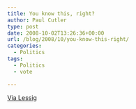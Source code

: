 ```yaml
---
title: You know this, right?
author: Paul Cutler
type: post
date: 2008-10-02T13:26:36+00:00
url: /blog/2008/10/you-know-this-right/
categories:
  - Politics
tags:
  - Politics
  - vote

---
```

[Via Lessig][1]

 [1]: http://lessig.org/blog/2008/10/this_is_really_well_done_kids.html